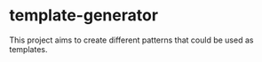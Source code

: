 # template-generator

This project aims to create different patterns that could be used as templates.